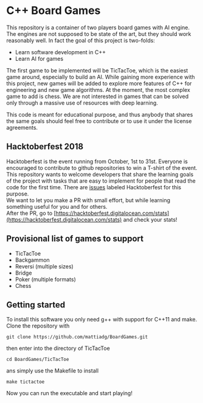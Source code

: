# C++ Board Games
This repository is a container of two players board games with AI engine. The engines are not supposed to be state of 
the art, but they should work reasonably well. In fact the goal of this project is two-folds:  
- Learn software development in C++ 
- Learn AI for games

The first game to be implemented will be TicTacToe, which is the easiest game around, especially to build an AI. 
While gaining more experience with this project, new games will be added to explore more features of C++ for engineering 
and new game algorithms. 
At the moment, the most complex game to add is chess. We are not interested in games that can be solved only through 
a massive use of resources with deep learning.  

This code is meant for educational purpose, and thus anybody that shares the same goals should 
feel free to contribute or to use it under the license agreements.

## Hacktoberfest 2018
Hacktoberfest is the event running from October, 1st to 31st. Everyone is encouraged to contribute to github 
repositories to win a T-shirt of the event.  
This repository wants to welcome developers that share the learning goals of the project with tasks that are easy to 
implement for people that read the code for the first time. There are [issues](https://github.com/mattiadg/BoardGames/issues)
 labeled Hacktoberfest for this purpose.  
We want to let you make a PR with small effort, but while learning something useful for you and for others.  
After the PR, go to [https://hacktoberfest.digitalocean.com/stats](https://hacktoberfest.digitalocean.com/stats) and 
check your stats! 

## Provisional list of games to support
- TicTacToe
- Backgammon
- Reversi (multiple sizes)
- Bridge
- Poker (multiple formats)
- Chess

## Getting started
To install this software you only need g++ with support for C++11 and make.
Clone the repository with 
```
git clone https://github.com/mattiadg/BoardGames.git
```

then enter into the directory of TicTacToe
```
cd BoardGames/TicTacToe
```

ans simply use the Makefile to install
```
make tictactoe
```

Now you can run the executable and start playing!